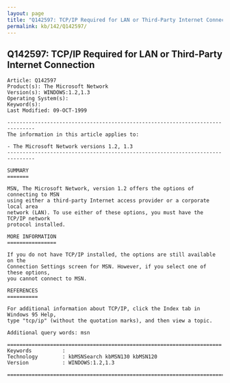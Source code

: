 ```yaml
---
layout: page
title: "Q142597: TCP/IP Required for LAN or Third-Party Internet Connection"
permalink: kb/142/Q142597/
---
```


## Q142597: TCP/IP Required for LAN or Third-Party Internet Connection

	Article: Q142597
	Product(s): The Microsoft Network
	Version(s): WINDOWS:1.2,1.3
	Operating System(s): 
	Keyword(s): 
	Last Modified: 09-OCT-1999
	
	-------------------------------------------------------------------------------
	The information in this article applies to:
	
	- The Microsoft Network versions 1.2, 1.3 
	-------------------------------------------------------------------------------
	
	SUMMARY
	=======
	
	MSN, The Microsoft Network, version 1.2 offers the options of connecting to MSN
	using either a third-party Internet access provider or a corporate local area
	network (LAN). To use either of these options, you must have the TCP/IP network
	protocol installed.
	
	MORE INFORMATION
	================
	
	If you do not have TCP/IP installed, the options are still available on the
	Connection Settings screen for MSN. However, if you select one of these options,
	you cannot connect to MSN.
	
	REFERENCES
	==========
	
	For additional information about TCP/IP, click the Index tab in Windows 95 Help,
	type "tcp/ip" (without the quotation marks), and then view a topic.
	
	Additional query words: msn
	
	======================================================================
	Keywords          :  
	Technology        : kbMSNSearch kbMSN130 kbMSN120
	Version           : WINDOWS:1.2,1.3
	
	=============================================================================
	

